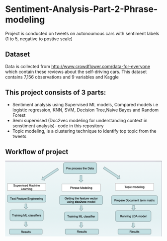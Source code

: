 # Sentiment-Analysis-Part-2-Phrase-modeling
Project is conducted on tweets on autonoumous cars with sentiment labels (1 to 5, negative to postive scale)

## Dataset
Data is collected from http://www.crowdflower.com/data-for-everyone which contain these reviews about the self-driving cars. This dataset contains 7,156
 observations and 9 variables and Kaggle
 
## This project consists of 3 parts:
* Sentiment analysis using Supervised ML models, Compared models i.e logistic regression, KNN, SVM, Decision Tree,Naive Bayes and Random Forest
* Semi supervised (Doc2vec modeling for understanding context in senstiment analysis)- code in this repository
* Topic modeling, is a clustering technique to identify top topic from the tweets

## Workflow of project
![alt text](https://github.com/sbisen/Sentiment-Analysis-Part-2-Phrase-modeling/blob/master/project.png?raw=true)
